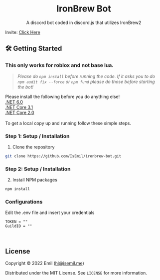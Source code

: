 <!-- Title -->
<h1 align="center">IronBrew Bot</h1>
  <p align="center">
    A discord bot coded in discord.js that utilizes IronBrew2
    <br />
</h1>

Invite: [Click Here](https://discord.com/api/oauth2/authorize?client_id=1031259683069100155&permissions=2147601408&scope=bot%20applications.commands)
<br/>

<!-- Getting Started -->

## 🛠 Getting Started

### This only works for roblox and not base lua.

> *Please do `npm install` before running the code. If it asks you to do `npm audit fix --force` or `npm fund` please do those before starting the bot!*

Please install the following before you do anything else!
<br>[.NET 6.0](https://dotnet.microsoft.com/en-us/download/dotnet/6.0)
<br>[.NET Core 3.1](https://dotnet.microsoft.com/en-us/download/dotnet/3.1)
<br>[.NET Core 2.0](https://dotnet.microsoft.com/en-us/download/dotnet/2.0)
<br><br>To get a local copy up and running follow these simple steps.
<br/>

<!-- Installation -->

### **Step 1:** Setup / Installation

1. Clone the repository

```sh
git clone https://github.com/IsEmil/ironbrew-bot.git
```

### **Step 2:** Setup / Installation

2. Install NPM packages

```sh
npm install
```

### Configurations

Edit the .env file and insert your credentials

```env
TOKEN = ""
GuildID = ""
```

<br/>

<!-- License -->
## License

Copyright © 2022 Emil (hi@isemil.me)

Distributed under the MIT License. See `LICENSE` for more information.
